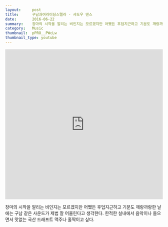 ```yaml
---
layout:     post
title:      구남과여라이딩스텔라 - 샤도우 댄스
date:       2016-06-22
summary:    장마의 시작을 알리는 비인지는 모르겠지만 어쨌든 후덥지근하고 기분도 깨랑까랑한 날에는 구남 같은 사운드가 제법 잘 어울린다고 생각한다. 한적한 실내에서 음악이나 들으면서 맛없는 국산 드래프트 맥주나 홀짝이고 싶다.
category:	Music
thumbnail:	pPRO__PWcLw
thumbnail_type: youtube
---
```


<iframe width="100%" height="480" src="https://www.youtube.com/embed/pPRO__PWcLw" frameborder="0" allowfullscreen=""></iframe>

장마의 시작을 알리는 비인지는 모르겠지만 어쨌든 후덥지근하고 기분도 깨랑까랑한 날에는 구남 같은 사운드가 제법 잘 어울린다고 생각한다. 한적한 실내에서 음악이나 들으면서 맛없는 국산 드래프트 맥주나 홀짝이고 싶다.
